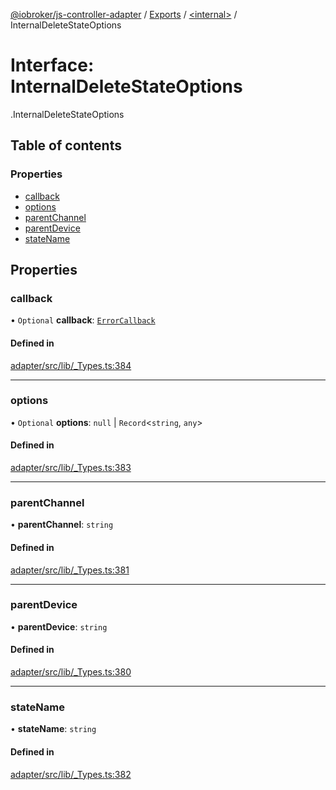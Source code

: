 [@iobroker/js-controller-adapter](../README.md) / [Exports](../modules.md) / [<internal\>](../modules/internal_.md) / InternalDeleteStateOptions

# Interface: InternalDeleteStateOptions

[<internal>](../modules/internal_.md).InternalDeleteStateOptions

## Table of contents

### Properties

- [callback](internal_.InternalDeleteStateOptions.md#callback)
- [options](internal_.InternalDeleteStateOptions.md#options)
- [parentChannel](internal_.InternalDeleteStateOptions.md#parentchannel)
- [parentDevice](internal_.InternalDeleteStateOptions.md#parentdevice)
- [stateName](internal_.InternalDeleteStateOptions.md#statename)

## Properties

### callback

• `Optional` **callback**: [`ErrorCallback`](../modules/internal_.md#errorcallback)

#### Defined in

[adapter/src/lib/_Types.ts:384](https://github.com/ioBroker/ioBroker.js-controller/blob/0a61af83/packages/adapter/src/lib/_Types.ts#L384)

___

### options

• `Optional` **options**: ``null`` \| `Record`<`string`, `any`\>

#### Defined in

[adapter/src/lib/_Types.ts:383](https://github.com/ioBroker/ioBroker.js-controller/blob/0a61af83/packages/adapter/src/lib/_Types.ts#L383)

___

### parentChannel

• **parentChannel**: `string`

#### Defined in

[adapter/src/lib/_Types.ts:381](https://github.com/ioBroker/ioBroker.js-controller/blob/0a61af83/packages/adapter/src/lib/_Types.ts#L381)

___

### parentDevice

• **parentDevice**: `string`

#### Defined in

[adapter/src/lib/_Types.ts:380](https://github.com/ioBroker/ioBroker.js-controller/blob/0a61af83/packages/adapter/src/lib/_Types.ts#L380)

___

### stateName

• **stateName**: `string`

#### Defined in

[adapter/src/lib/_Types.ts:382](https://github.com/ioBroker/ioBroker.js-controller/blob/0a61af83/packages/adapter/src/lib/_Types.ts#L382)
